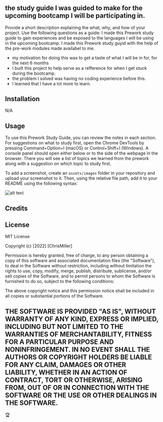 # <Prework-Study-Guide>

## the study guide I was guided to make for the upcoming bootcamp I will be participating in.

Provide a short description explaining the what, why, and how of your project. Use the following questions as a guide: I made this Prework study guide to gain experiences and be exposed to the languages I will be using in the upcoming bootcamp. I made this Prework study guyid with the help of the pre-work modules made availabel to me. 

- my motivation for doing this was to get a taste of what I will be in for, for the next 6 months
- I built this project to help serve as a refference for when I get stuck during the bootcamp. 
- the problem I solved was having no coding experience before this. 
- I learned that I have a lot more to learn. 



## Installation

N/A
## Usage

To use this Prework Study Guide, you can review the notes in each section. For suggestions on what to study first, open the Chrome DevTools by pressing Command+Option+I (macOS) or Control+Shift+I (Windows). A console panel should open either below or to the side of the webpage in the browser. There you will see a list of topics we learned from the prework along with a suggestion on which topic to study first.

To add a screenshot, create an `assets/images` folder in your repository and upload your screenshot to it. Then, using the relative file path, add it to your README using the following syntax:

![alt text](assets/images/screenshot.png)

## Credits



## License

MIT License

Copyright (c) [2022] [ChrisMiller]

Permission is hereby granted, free of charge, to any person obtaining a copy
of this software and associated documentation files (the "Software"), to deal
in the Software without restriction, including without limitation the rights
to use, copy, modify, merge, publish, distribute, sublicense, and/or sell
copies of the Software, and to permit persons to whom the Software is
furnished to do so, subject to the following conditions:

The above copyright notice and this permission notice shall be included in all
copies or substantial portions of the Software.

THE SOFTWARE IS PROVIDED "AS IS", WITHOUT WARRANTY OF ANY KIND, EXPRESS OR
IMPLIED, INCLUDING BUT NOT LIMITED TO THE WARRANTIES OF MERCHANTABILITY,
FITNESS FOR A PARTICULAR PURPOSE AND NONINFRINGEMENT. IN NO EVENT SHALL THE
AUTHORS OR COPYRIGHT HOLDERS BE LIABLE FOR ANY CLAIM, DAMAGES OR OTHER
LIABILITY, WHETHER IN AN ACTION OF CONTRACT, TORT OR OTHERWISE, ARISING FROM,
OUT OF OR IN CONNECTION WITH THE SOFTWARE OR THE USE OR OTHER DEALINGS IN THE
SOFTWARE.
---

🏆